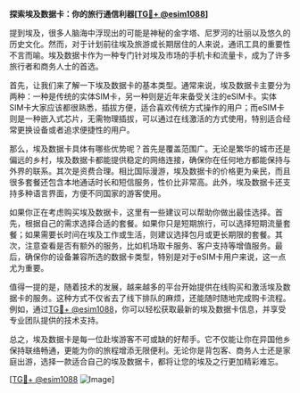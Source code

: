 **探索埃及数据卡：你的旅行通信利器[[TG💪+ @esim1088](https://t.me/s/esim1088)]**

提到埃及，很多人脑海中浮现出的可能是神秘的金字塔、尼罗河的壮丽以及悠久的历史文化。然而，对于计划前往埃及旅游或长期居住的人来说，通讯工具的重要性不言而喻。埃及数据卡作为一种专门针对埃及市场的手机卡和流量卡，成为了许多旅行者和商务人士的首选。

首先，让我们来了解一下埃及数据卡的基本类型。通常来说，埃及数据卡主要分为两种：一种是传统的实体SIM卡，另一种则是近年来备受关注的eSIM卡。实体SIM卡大家应该都很熟悉，插拔方便，适合喜欢传统方式操作的用户；而eSIM卡则是一种嵌入式芯片，无需物理插拔，可以通过在线激活的方式使用，特别适合经常更换设备或者追求便捷性的用户。

那么，埃及数据卡具体有哪些优势呢？首先是覆盖范围广。无论是繁华的城市还是偏远的乡村，埃及数据卡都能提供稳定的网络连接，确保你在任何地方都能保持与外界的联系。其次是资费合理。相比国际漫游，埃及数据卡的价格更为亲民，而且很多套餐还包含本地通话时长和短信服务，性价比非常高。此外，埃及数据卡还支持多种语言界面，方便不同国家的游客使用。

如果你正在考虑购买埃及数据卡，这里有一些建议可以帮助你做出最佳选择。首先，根据自己的需求选择合适的套餐。如果你只是短期旅行，可以选择短期流量套餐；如果需要长时间在埃及工作或生活，则建议选择包月或更长期限的套餐。其次，注意查看是否有额外的服务，比如机场取卡服务、客户支持等增值服务。最后，确保你的设备兼容所选的数据卡类型，特别是对于eSIM卡用户来说，这一点尤为重要。

值得一提的是，随着技术的发展，越来越多的平台开始提供在线购买和激活埃及数据卡的服务。这种方式不仅省去了线下排队的麻烦，还能随时随地完成购卡流程。例如，通过[TG💪+ @esim1088](https://t.me/s/esim1088)，你可以轻松获取最新的埃及数据卡信息，并享受专业团队提供的技术支持。

总之，埃及数据卡是每一位赴埃游客不可或缺的好帮手。它不仅能让你在异国他乡保持联络畅通，更能为你的旅程增添无限便利。无论你是背包客、商务人士还是家庭出游，选择一款适合自己的埃及数据卡，都将让您的埃及之行更加精彩难忘。

[[TG💪+ @esim1088](https://t.me/s/esim1088) ![Image](https://i.postimg.cc/4NQfJmqS/Snipaste-2025-05-13-00-14-12.png)]